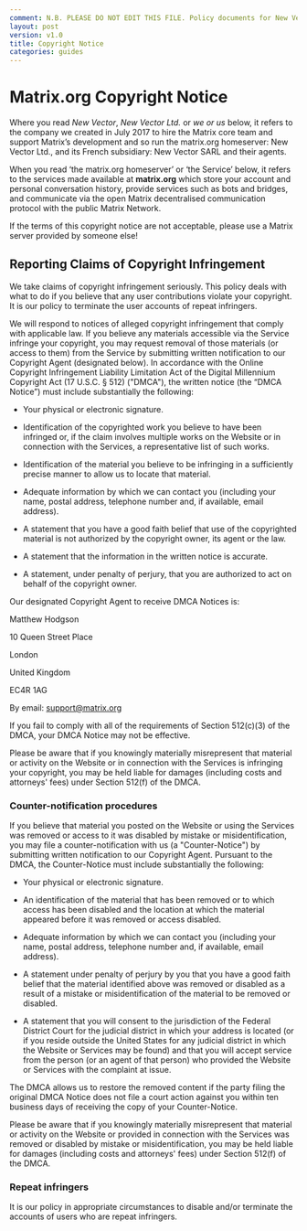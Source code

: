 ```yaml
---
comment: N.B. PLEASE DO NOT EDIT THIS FILE. Policy documents for New Vector are canonically represented in https://github.com/vector-im/policies. Thanks!
layout: post
version: v1.0
title: Copyright Notice
categories: guides
---
```

<link href="/docs/css/faq.css" type="text/css" rel="stylesheet" />

# Matrix.org Copyright Notice

Where you read *New Vector*, *New Vector Ltd.* or *we *or* us* below, it refers to the company we created in July 2017 to hire the Matrix core team and support Matrix’s development and so run the matrix.org homeserver: New Vector Ltd., and its French subsidiary: New Vector SARL and their agents.

When you read ‘the matrix.org homeserver’ or ‘the Service’ below, it refers to the services made available at **matrix.org** which store your account and personal conversation history, provide services such as bots and bridges, and communicate via the open Matrix decentralised communication protocol with the public Matrix Network. 

If the terms of this copyright notice are not acceptable, please use a Matrix server provided by someone else!

## Reporting Claims of Copyright Infringement

We take claims of copyright infringement seriously. This policy deals with what to do if you believe that any user contributions violate your copyright. It is our policy to terminate the user accounts of repeat infringers.

We will respond to notices of alleged copyright infringement that comply with applicable law. If you believe any materials accessible via the Service infringe your copyright, you may request removal of those materials (or access to them) from the Service by submitting written notification to our Copyright Agent (designated below). In accordance with the Online Copyright Infringement Liability Limitation Act of the Digital Millennium Copyright Act (17 U.S.C. § 512) ("DMCA"), the written notice (the “DMCA Notice”) must include substantially the following:

* Your physical or electronic signature.

* Identification of the copyrighted work you believe to have been infringed or, if the claim involves multiple works on the Website or in connection with the Services, a representative list of such works.

* Identification of the material you believe to be infringing in a sufficiently precise manner to allow us to locate that material.

* Adequate information by which we can contact you (including your name, postal address, telephone number and, if available, email address).

* A statement that you have a good faith belief that use of the copyrighted material is not authorized by the copyright owner, its agent or the law.

* A statement that the information in the written notice is accurate.

* A statement, under penalty of perjury, that you are authorized to act on behalf of the copyright owner.

Our designated Copyright Agent to receive DMCA Notices is:

Matthew Hodgson

10 Queen Street Place

London

United Kingdom

EC4R 1AG

By email: support@matrix.org

If you fail to comply with all of the requirements of Section 512(c)(3) of the DMCA, your DMCA Notice may not be effective.

Please be aware that if you knowingly materially misrepresent that material or activity on the Website or in connection with the Services is infringing your copyright, you may be held liable for damages (including costs and attorneys' fees) under Section 512(f) of the DMCA.

### Counter-notification procedures

If you believe that material you posted on the Website or using the Services was removed or access to it was disabled by mistake or misidentification, you may file a counter-notification with us (a "Counter-Notice") by submitting written notification to our Copyright Agent. Pursuant to the DMCA, the Counter-Notice must include substantially the following:

* Your physical or electronic signature.

* An identification of the material that has been removed or to which access has been disabled and the location at which the material appeared before it was removed or access disabled.

* Adequate information by which we can contact you (including your name, postal address, telephone number and, if available, email address).

* A statement under penalty of perjury by you that you have a good faith belief that the material identified above was removed or disabled as a result of a mistake or misidentification of the material to be removed or disabled.

* A statement that you will consent to the jurisdiction of the Federal District Court for the judicial district in which your address is located (or if you reside outside the United States for any judicial district in which the Website or Services may be found) and that you will accept service from the person (or an agent of that person) who provided the Website or Services with the complaint at issue.

The DMCA allows us to restore the removed content if the party filing the original DMCA Notice does not file a court action against you within ten business days of receiving the copy of your Counter-Notice.

Please be aware that if you knowingly materially misrepresent that material or activity on the Website or provided in connection with the Services was removed or disabled by mistake or misidentification, you may be held liable for damages (including costs and attorneys' fees) under Section 512(f) of the DMCA.

### Repeat infringers

It is our policy in appropriate circumstances to disable and/or terminate the accounts of users who are repeat infringers.

